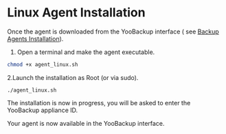 # Linux Agent Installation

Once the agent is downloaded from the YooBackup interface \( see [Backup Agents Installation](https://docs.yoobackup.fr/~/edit/drafts/-LWjtVvwDwbXk_mJzQSr/v/english/installation/installation-des-agents-de-sauvegarde)\).

1. Open a terminal and make the agent executable.

```bash
chmod +x agent_linux.sh
```

2.Launch the installation as Root \(or via sudo\).

```text
./agent_linux.sh
```

The installation is now in progress, you will be asked to enter the YooBackup appliance ID.

Your agent is now available in the YooBackup interface.

